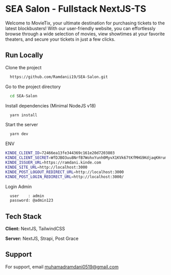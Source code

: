 # SEA Salon - Fullstack NextJS-TS

Welcome to MovieTix, your ultimate destination for purchasing tickets to the latest blockbusters! With our user-friendly website, you can effortlessly browse through a wide selection of movies, view showtimes at your favorite theaters, and secure your tickets in just a few clicks.

## Run Locally

Clone the project

```bash
  https://github.com/Ramdanii19/SEA-Salon.git
```

Go to the project directory

```bash
  cd SEA-Salon
```

Install dependencies (Minimal NodeJS v18)

```bash
  yarn install
```

Start the server

```bash
  yarn dev
```

ENV 
```bash  NEXT_PUBLIC_STRAPI_API_KEY=696e237c236ea5cd61589184666ed721457c151cf911407a5d25b9953e552acfbe7e202746ec5df7dc8753b34d593e1da1ac2b962ac0d7ab5310c77f15215059cc17b7a608e4caf83c392d1522becfd9f29fbb7eee70bfa37cf3968de9413373379663434fd0e28f381d96f8588afe3ebe7c9c01655fa992ff2e0c91dad00973
KINDE_CLIENT_ID=72466ea13fe344369c161e20d7203803
KINDE_CLIENT_SECRET=WfDJBO3uu8NrfB7WohxYunh0MyvX1KVk67tKfMHG9KdjaqKHrum
KINDE_ISSUER_URL=https://ramdani.kinde.com
KINDE_SITE_URL=http://localhost:3000
KINDE_POST_LOGOUT_REDIRECT_URL=http://localhost:3000
KINDE_POST_LOGIN_REDIRECT_URL=http://localhost:3000/
```

Login Admin
```bash
  user    : admin
  password: @admin123
```

## Tech Stack

**Client:** NextJS, TailwindCSS

**Server:** NextJS, Strapi, Post Grace


## Support

For support, email muhamadramdani0519@gmail.com
